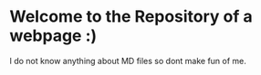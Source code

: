 # Welcome to the Repository of a webpage :)

I do not know anything about MD files so dont make fun of me.
